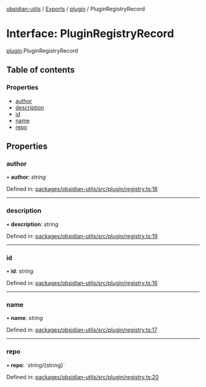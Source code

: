 [obsidian-utils](../README.md) / [Exports](../modules.md) / [plugin](../modules/plugin.md) / PluginRegistryRecord

# Interface: PluginRegistryRecord

[plugin](../modules/plugin.md).PluginRegistryRecord

## Table of contents

### Properties

- [author](plugin.pluginregistryrecord.md#author)
- [description](plugin.pluginregistryrecord.md#description)
- [id](plugin.pluginregistryrecord.md#id)
- [name](plugin.pluginregistryrecord.md#name)
- [repo](plugin.pluginregistryrecord.md#repo)

## Properties

### author

• **author**: *string*

Defined in: [packages/obsidian-utils/src/plugin/registry.ts:18](https://github.com/zephraph/obsidian-tools/blob/a9d0109/packages/obsidian-utils/src/plugin/registry.ts#L18)

___

### description

• **description**: *string*

Defined in: [packages/obsidian-utils/src/plugin/registry.ts:19](https://github.com/zephraph/obsidian-tools/blob/a9d0109/packages/obsidian-utils/src/plugin/registry.ts#L19)

___

### id

• **id**: *string*

Defined in: [packages/obsidian-utils/src/plugin/registry.ts:16](https://github.com/zephraph/obsidian-tools/blob/a9d0109/packages/obsidian-utils/src/plugin/registry.ts#L16)

___

### name

• **name**: *string*

Defined in: [packages/obsidian-utils/src/plugin/registry.ts:17](https://github.com/zephraph/obsidian-tools/blob/a9d0109/packages/obsidian-utils/src/plugin/registry.ts#L17)

___

### repo

• **repo**: \`${string}/${string}\`

Defined in: [packages/obsidian-utils/src/plugin/registry.ts:20](https://github.com/zephraph/obsidian-tools/blob/a9d0109/packages/obsidian-utils/src/plugin/registry.ts#L20)

